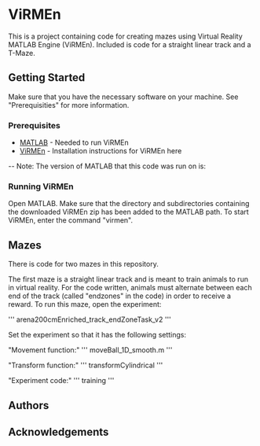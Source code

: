 # ViRMEn

This is a project containing code for creating mazes using Virtual Reality MATLAB Engine (ViRMEn). Included is code for a straight linear track and a T-Maze.

## Getting Started
Make sure that you have the necessary software on your machine. See "Prerequisities" for more information.

### Prerequisites

* [MATLAB](https://www.mathworks.com/products/matlab.html) - Needed to run ViRMEn
* [ViRMEn](https://pni.princeton.edu/pni-software-tools/virmen) - Installation instructions for ViRMEn here

-- Note: The version of MATLAB that this code was run on is:

### Running ViRMEn

Open MATLAB. Make sure that the directory and subdirectories containing the downloaded ViRMEn zip has been added to the MATLAB path. To start ViRMEn, enter the command "virmen". 

## Mazes

There is code for two mazes in this repository. 

The first maze is a straight linear track and is meant to train animals to run in virtual reality. For the code written, animals must alternate between each end of the track (called "endzones" in the code) in order to receive a reward. To run this maze, open the experiment:

'''
arena200cmEnriched_track_endZoneTask_v2
'''

Set the experiment so that it has the following settings:

"Movement function:"
'''
moveBall_1D_smooth.m
'''

"Transform function:"
'''
transformCylindrical
'''

"Experiment code:"
'''
training
'''

## Authors

## Acknowledgements
